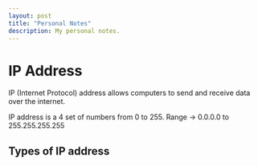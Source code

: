 ```yaml
---
layout: post
title: "Personal Notes"
description: My personal notes.
---
```


# IP Address

IP (Internet Protocol) address allows computers to send and receive data over the internet. 

IP address is a 4 set of numbers from 0 to 255. Range -> 0.0.0.0 to 255.255.255.255

## Types of IP address
